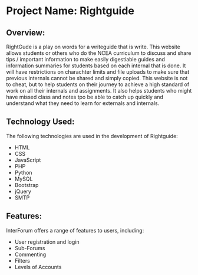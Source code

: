 # Project Name: Rightguide

## Overview:
RightGude is a play on words for a writeguide that is write. This website allows students or others who do the NCEA curriculum to discuss and share tips / important information to make easily digestiable guides and information summaries for students based on each internal that is done. It will have restrictions on charachter limits and file uploads to make sure that previous internals cannot be shared and simply copied. This website is not to cheat, but to help students on their journey to achieve a high standard of work on all their internals and assignments. It also helps students who might have missed class and notes tpo be able to catch up quickly and understand what they need to learn for externals and internals.

## Technology Used:
The following technologies are used in the development of Rightguide:

- HTML
- CSS
- JavaScript
- PHP
- Python
- MySQL
- Bootstrap
- jQuery
- SMTP

## Features:
InterForum offers a range of features to users, including:

- User registration and login
- Sub-Forums
- Commenting
- Filters
- Levels of Accounts


